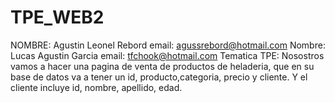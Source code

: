 # TPE_WEB2

NOMBRE: Agustin Leonel Rebord
email: agussrebord@hotmail.com
Nombre: Lucas Agustin Garcia
email: tfchook@hotmail.com
Tematica TPE: 
Nosostros vamos a hacer una pagina de venta de productos de heladeria,
que en su base de datos va a tener un id, producto,categoria, precio y cliente.
Y el cliente incluye id, nombre, apellido, edad. 
